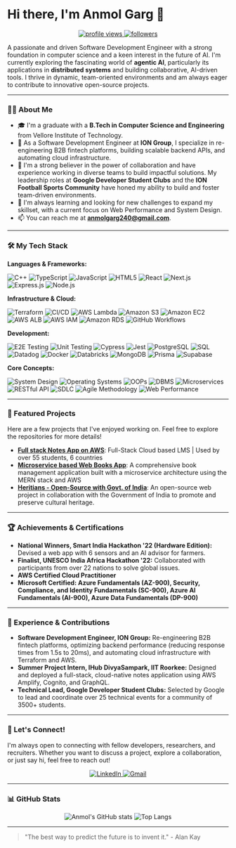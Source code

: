 # Hi there, I'm Anmol Garg 👋

<p align="center">
  <a href="https://github.com/Scholasticpal">
    <img src="https://komarev.com/ghpvc/?username=Scholasticpal&label=Profile%20views&color=0e75b6&style=flat" alt="profile views" />
  </a>
  <a href="https://github.com/Scholasticpal?tab=followers">
    <img src="https://img.shields.io/github/followers/Scholasticpal?label=Followers&style=social" alt="followers" />
  </a>
</p>

A passionate and driven Software Development Engineer with a strong foundation in computer science and a keen interest in the future of AI. I'm currently exploring the fascinating world of **agentic AI**, particularly its applications in **distributed systems** and building collaborative, AI-driven tools. I thrive in dynamic, team-oriented environments and am always eager to contribute to innovative open-source projects.

---

### 👨‍💻 About Me

* 🎓 I'm a graduate with a **B.Tech in Computer Science and Engineering** from Vellore Institute of Technology.
* 🚀 As a Software Development Engineer at **ION Group**, I specialize in re-engineering B2B fintech platforms, building scalable backend APIs, and automating cloud infrastructure.
* 🤝 I'm a strong believer in the power of collaboration and have experience working in diverse teams to build impactful solutions. My leadership roles at **Google Developer Student Clubs** and the **ION Football Sports Community** have honed my ability to build and foster team-driven environments.
* 🌱 I'm always learning and looking for new challenges to expand my skillset, with a current focus on Web Performance and System Design.
* 📫 You can reach me at **anmolgarg240@gmail.com**.

---

### 🛠️ My Tech Stack

**Languages & Frameworks:**
<p>
    <img src="https://img.shields.io/badge/C%2B%2B-00599C?style=for-the-badge&logo=c%2B%2B&logoColor=white" alt="C++" />
    <img src="https://img.shields.io/badge/TypeScript-3178C6?style=for-the-badge&logo=typescript&logoColor=white" alt="TypeScript" />
    <img src="https://img.shields.io/badge/JavaScript-F7DF1E?style=for-the-badge&logo=javascript&logoColor=black" alt="JavaScript" />
    <img src="https://img.shields.io/badge/HTML5-E34F26?style=for-the-badge&logo=html5&logoColor=white" alt="HTML5" />
    <img src="https://img.shields.io/badge/React-20232A?style=for-the-badge&logo=react&logoColor=61DAFB" alt="React" />
    <img src="https://img.shields.io/badge/Next.js-000000?style=for-the-badge&logo=nextdotjs&logoColor=white" alt="Next.js" />
    <img src="https://img.shields.io/badge/Express.js-000000?style=for-the-badge&logo=express&logoColor=white" alt="Express.js" />
    <img src="https://img.shields.io/badge/Node.js-339933?style=for-the-badge&logo=nodedotjs&logoColor=white" alt="Node.js" />
</p>

**Infrastructure & Cloud:**
<p>
    <img src="https://img.shields.io/badge/Terraform-7B42BC?style=for-the-badge&logo=terraform&logoColor=white" alt="Terraform" />
    <img src="https://img.shields.io/badge/CI%2FCD-6f42c1?style=for-the-badge&logo=githubactions&logoColor=white" alt="CI/CD" />
    <img src="https://img.shields.io/badge/AWS%20Lambda-FF9900?style=for-the-badge&logo=aws-lambda&logoColor=white" alt="AWS Lambda" />
    <img src="https://img.shields.io/badge/Amazon%20S3-569A31?style=for-the-badge&logo=amazons3&logoColor=white" alt="Amazon S3" />
    <img src="https://img.shields.io/badge/Amazon%20EC2-FF9900?style=for-the-badge&logo=amazonec2&logoColor=white" alt="Amazon EC2" />
    <img src="https://img.shields.io/badge/AWS%20ALB-FF9900?style=for-the-badge&logo=amazonaws&logoColor=white" alt="AWS ALB" />
    <img src="https://img.shields.io/badge/AWS%20IAM-FF9900?style=for-the-badge&logo=amazonaws&logoColor=white" alt="AWS IAM" />
    <img src="https://img.shields.io/badge/Amazon%20RDS-527FFF?style=for-the-badge&logo=amazonrds&logoColor=white" alt="Amazon RDS" />
    <img src="https://img.shields.io/badge/GitHub%20Workflows-2088FF?style=for-the-badge&logo=githubactions&logoColor=white" alt="GitHub Workflows" />
</p>

**Development:**
<p>
    <img src="https://img.shields.io/badge/E2E%20Testing-green?style=for-the-badge" alt="E2E Testing" />
    <img src="https://img.shields.io/badge/Unit%20Testing-green?style=for-the-badge" alt="Unit Testing" />
    <img src="https://img.shields.io/badge/Cypress-17202C?style=for-the-badge&logo=cypress&logoColor=white" alt="Cypress" />
    <img src="https://img.shields.io/badge/Jest-C21325?style=for-the-badge&logo=jest&logoColor=white" alt="Jest" />
    <img src="https://img.shields.io/badge/PostgreSQL-4169E1?style=for-the-badge&logo=postgresql&logoColor=white" alt="PostgreSQL" />
    <img src="https://img.shields.io/badge/SQL-025E8C?style=for-the-badge&logo=database&logoColor=white" alt="SQL" />
    <img src="https://img.shields.io/badge/Datadog-632CA6?style=for-the-badge&logo=datadog&logoColor=white" alt="Datadog" />
    <img src="https://img.shields.io/badge/Docker-2496ED?style=for-the-badge&logo=docker&logoColor=white" alt="Docker" />
    <img src="https://img.shields.io/badge/Databricks-FF3621?style=for-the-badge&logo=databricks&logoColor=white" alt="Databricks" />
    <img src="https://img.shields.io/badge/MongoDB-47A248?style=for-the-badge&logo=mongodb&logoColor=white" alt="MongoDB" />
    <img src="https://img.shields.io/badge/Prisma-2D3748?style=for-the-badge&logo=prisma&logoColor=white" alt="Prisma" />
    <img src="https://img.shields.io/badge/Supabase-3FCF8E?style=for-the-badge&logo=supabase&logoColor=white" alt="Supabase" />
</p>

**Core Concepts:**
<p>
    <img src="https://img.shields.io/badge/System%20Design-blue?style=for-the-badge" alt="System Design" />
    <img src="https://img.shields.io/badge/Operating%20Systems-blue?style=for-the-badge" alt="Operating Systems" />
    <img src="https://img.shields.io/badge/OOPs-blue?style=for-the-badge" alt="OOPs" />
    <img src="https://img.shields.io/badge/DBMS-blue?style=for-the-badge" alt="DBMS" />
    <img src="https://img.shields.io/badge/Microservices-blue?style=for-the-badge" alt="Microservices" />
    <img src="https://img.shields.io/badge/RESTful%20API-blue?style=for-the-badge" alt="RESTful API" />
    <img src="https://img.shields.io/badge/SDLC-blue?style=for-the-badge" alt="SDLC" />
    <img src="https://img.shields.io/badge/Agile-blue?style=for-the-badge" alt="Agile Methodology" />
    <img src="https://img.shields.io/badge/Web%20Performance-blue?style=for-the-badge" alt="Web Performance" />
</p>

---

### 🚀 Featured Projects

Here are a few projects that I've enjoyed working on. Feel free to explore the repositories for more details!

* **[Full stack Notes App on AWS](https://github.com/Nexus-Learning-LMS/nexus-lms)**: Full-Stack Cloud based LMS | Used by over 55 students, 6 countries
* **[Microservice based Web Books App](https://github.com/Scholasticpal/AWS-amplify-react-app)**: A comprehensive book management application built with a microservice architecture using the MERN stack and AWS
* **[Heritians - Open-Source with Govt. of India](https://github.com/Heritians)**: An open-source web project in collaboration with the Government of India to promote and preserve cultural heritage.

---

### 🏆 Achievements & Certifications

* **National Winners, Smart India Hackathon '22 (Hardware Edition):** Devised a web app with 6 sensors and an AI advisor for farmers.
* **Finalist, UNESCO India Africa Hackathon '22:** Collaborated with participants from over 22 nations to solve global issues.
* **AWS Certified Cloud Practitioner**
* **Microsoft Certified: Azure Fundamentals (AZ-900), Security, Compliance, and Identity Fundamentals (SC-900), Azure AI Fundamentals (AI-900), Azure Data Fundamentals (DP-900)**

---

### 💼 Experience & Contributions

* **Software Development Engineer, ION Group:** Re-engineering B2B fintech platforms, optimizing backend performance (reducing response times from 1.5s to 20ms), and automating cloud infrastructure with Terraform and AWS.
* **Summer Project Intern, IHub DivyaSampark, IIT Roorkee:** Designed and deployed a full-stack, cloud-native notes application using AWS Amplify, Cognito, and GraphQL.
* **Technical Lead, Google Developer Student Clubs:** Selected by Google to lead and coordinate over 25 technical events for a community of 3500+ students.

---

### 🤝 Let's Connect!

I'm always open to connecting with fellow developers, researchers, and recruiters. Whether you want to discuss a project, explore a collaboration, or just say hi, feel free to reach out!

<p align="center">
  <a href="https://www.linkedin.com/in/anmolgarg240/">
    <img src="https://img.shields.io/badge/LinkedIn-0077B5?style=for-the-badge&logo=linkedin&logoColor=white" alt="LinkedIn" />
  </a>
  <a href="mailto:anmolgarg240@gmail.com">
    <img src="https://img.shields.io/badge/Gmail-D14836?style=for-the-badge&logo=gmail&logoColor=white" alt="Gmail" />
  </a>
</p>

---

### 📊 GitHub Stats

<p align="center">
  <img src="https://github-readme-stats.vercel.app/api?username=Scholasticpal&show_icons=true&theme=radical&rank_icon=github" alt="Anmol's GitHub stats" />
  <img src="https://github-readme-stats.vercel.app/api/top-langs/?username=Scholasticpal&layout=compact&theme=radical" alt="Top Langs" />
</p>

---

> "The best way to predict the future is to invent it." - Alan Kay
